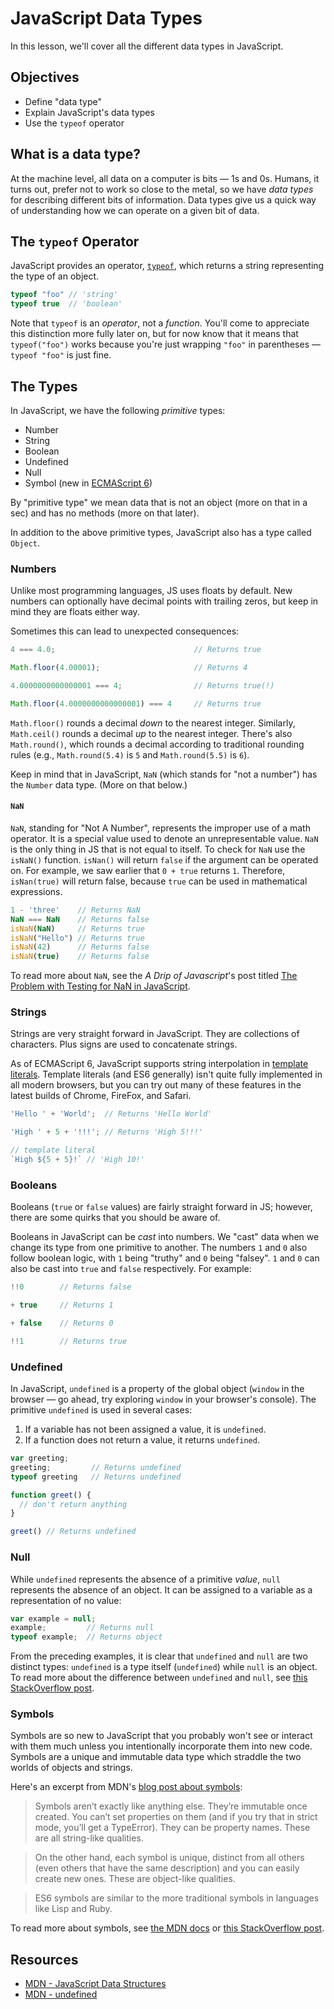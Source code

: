 # JavaScript Data Types

In this lesson, we'll cover all the different data types in JavaScript.

## Objectives
- Define "data type"
- Explain JavaScript's data types
- Use the `typeof` operator

## What is a data type?

At the machine level, all data on a computer is bits — 1s and 0s. Humans, it turns out, prefer not to work so close to the metal, so we have _data types_ for describing different bits of information. Data types give us a quick way of understanding how we can operate on a given bit of data.

## The `typeof` Operator

JavaScript provides an operator, [`typeof`](https://developer.mozilla.org/en-US/docs/Web/JavaScript/Reference/Operators/typeof), which returns a string representing the type of an object.

``` javascript
typeof "foo" // 'string'
typeof true  // 'boolean'
```

Note that `typeof` is an _operator_, not a _function_. You'll come to appreciate this distinction more fully later on, but for now know that it means that `typeof("foo")` works because you're just wrapping `"foo"` in parentheses — `typeof "foo"` is just fine.

## The Types

In JavaScript, we have the following _primitive_ types:

+ Number
+ String
+ Boolean
+ Undefined
+ Null
+ Symbol (new in [ECMAScript 6](https://developer.mozilla.org/en-US/docs/Web/JavaScript/New_in_JavaScript/ECMAScript_6_support_in_Mozilla))

By "primitive type" we mean data that is not an object (more on that in a sec) and has no methods (more on that later).

In addition to the above primitive types, JavaScript also has a type called `Object`.

### Numbers

Unlike most programming languages, JS uses floats by default. New numbers can optionally have decimal points with trailing zeros, but keep in mind they are floats either way.

Sometimes this can lead to unexpected consequences:

```javascript
4 === 4.0;                               // Returns true

Math.floor(4.00001);                     // Returns 4

4.0000000000000001 === 4;                // Returns true(!)

Math.floor(4.0000000000000001) === 4     // Returns true
```

`Math.floor()` rounds a decimal _down_ to the nearest integer. Similarly, `Math.ceil()` rounds a decimal _up_ to the nearest integer. There's also `Math.round()`, which rounds a decimal according to traditional rounding rules (e.g., `Math.round(5.4)` is `5` and `Math.round(5.5)` is `6`).

Keep in mind that in JavaScript, `NaN` (which stands for "not a number") has the `Number` data type. (More on that below.)

#### `NaN`

`NaN`, standing for "Not A Number", represents the improper use of a math operator. It is a special value used to denote an unrepresentable value. `NaN` is the only thing in JS that is not equal to itself. To check for `NaN` use the `isNaN()` function. `isNan()` will return `false` if the argument can be operated on. For example, we saw earlier that `0 + true` returns `1`. Therefore, `isNan(true)` will return false, because `true` can be used in mathematical expressions.

```javascript
1 - 'three'    // Returns NaN
NaN === NaN    // Returns false
isNaN(NaN)     // Returns true
isNaN("Hello") // Returns true
isNaN(42)      // Returns false
isNaN(true)    // Returns false
```

To read more about `NaN`, see the *A Drip of Javascript*'s post titled [The Problem with Testing for NaN in JavaScript](http://adripofjavascript.com/blog/drips/the-problem-with-testing-for-nan-in-javascript.html).

### Strings

Strings are very straight forward in JavaScript. They are collections of characters. Plus signs are used to concatenate strings.

As of ECMAScript 6, JavaScript supports string interpolation in [template literals](https://developer.mozilla.org/en-US/docs/Web/JavaScript/Reference/Template_literals). Template literals (and ES6 generally) isn't quite fully implemented in all modern browsers, but you can try out many of these features in the latest builds of Chrome, FireFox, and Safari.

```javascript
'Hello ' + 'World';  // Returns 'Hello World'

'High ' + 5 + '!!!'; // Returns 'High 5!!!'

// template literal
`High ${5 + 5}!` // 'High 10!'
```

### Booleans

Booleans (`true` or `false` values) are fairly straight forward in JS; however, there are some quirks that you should be aware of.

Booleans in JavaScript can be _cast_ into numbers. We "cast" data when we change its type from one primitive to another. The numbers `1` and `0` also follow boolean logic, with `1` being "truthy" and `0` being "falsey". `1` and `0` can also be cast into `true` and `false` respectively. For example:

```javascript
!!0        // Returns false

+ true     // Returns 1

+ false    // Returns 0

!!1        // Returns true
```

### Undefined

In JavaScript, `undefined` is a property of the global object (`window` in the browser — go ahead, try exploring `window` in your browser's console). The primitive `undefined` is used in several cases:

1. If a variable has not been assigned a value, it is `undefined`.
2. If a function does not return a value, it returns `undefined`.

```javascript
var greeting;
greeting;         // Returns undefined
typeof greeting   // Returns undefined

function greet() {
  // don't return anything
}

greet() // Returns undefined
```

### Null

While `undefined` represents the absence of a primitive *value*, `null` represents the absence of an object. It can be assigned to a variable as a representation of no value:

```javascript
var example = null;
example;         // Returns null
typeof example;  // Returns object
```

From the preceding examples, it is clear that `undefined` and `null` are two distinct types: `undefined` is a type itself (`undefined`) while `null` is an object. To read more about the difference between `undefined` and `null`, see [this StackOverflow post](http://stackoverflow.com/q/5076944/2890716).

### Symbols

Symbols are so new to JavaScript that you probably won't see or interact with them much unless you intentionally incorporate them into new code. Symbols are a unique and immutable data type which straddle the two worlds of objects and strings.

Here's an excerpt from MDN's [blog post about symbols](https://hacks.mozilla.org/2015/06/es6-in-depth-symbols/):

> Symbols aren’t exactly like anything else. They’re immutable once created. You can’t set properties on them (and if you try that in strict mode, you’ll get a TypeError). They can be property names. These are all string-like qualities.

> On the other hand, each symbol is unique, distinct from all others (even others that have the same description) and you can easily create new ones. These are object-like qualities.

> ES6 symbols are similar to the more traditional symbols in languages like Lisp and Ruby.

To read more about symbols, see [the MDN docs](https://developer.mozilla.org/en-US/docs/Web/JavaScript/Reference/Global_Objects/Symbol) or [this StackOverflow post](http://stackoverflow.com/q/21724326/2890716).

## Resources

* [MDN - JavaScript Data Structures](https://developer.mozilla.org/en-US/docs/Web/JavaScript/Data_structures)
* [MDN - undefined](https://developer.mozilla.org/en-US/docs/Web/JavaScript/Reference/Global_Objects/undefined)
